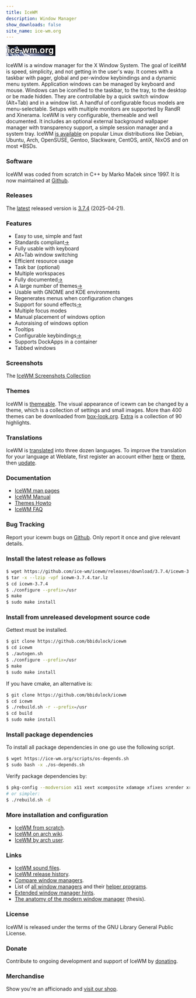 ```yaml
---
title: IceWM
description: Window Manager
show_downloads: false
site_name: ice-wm.org
---
```


[![IceWM website logo][1]][2]

IceWM is a window manager for the X Window System.
The goal of IceWM is speed, simplicity,
and not getting in the user's way.
It comes with a taskbar with pager,
global and per-window keybindings
and a dynamic menu system.
Application windows can be managed by keyboard and mouse.
Windows can be iconified to the taskbar,
to the tray, to the desktop or be made hidden.
They are controllable by a quick switch
window (Alt+Tab) and in a window list.
A handful of configurable focus models are menu-selectable.
Setups with multiple monitors are supported by RandR and Xinerama.
IceWM is very configurable, themeable and well documented.
It includes an optional external background
wallpaper manager with transparency support,
a simple session manager and a system tray.
IceWM [is available][28] on popular Linux distributions like
Debian, Ubuntu, Arch, OpenSUSE, Gentoo, Slackware, CentOS,
antiX, NixOS and on most \*BSDs.

### Software

IceWM was coded from scratch in C++ by Marko Maček since 1997.
It is now maintained at [Github][3].

### Releases

The [latest][15] released version is [3.7.4][4] (2025-04-21).

### Features

- Easy to use, simple and fast
- Standards compliant[&rarr;][22]
- Fully usable with keyboard
- Alt+Tab window switching
- Efficient resource usage
- Task bar (optional)
- Multiple workspaces
- Fully documented[&rarr;][23]
- A large number of themes[&rarr;][6]
- Usable with GNOME and KDE environments
- Regenerates menus when configuration changes
- Support for sound effects[&rarr;][24]
- Multiple focus modes
- Manual placement of windows option
- Autoraising of windows option
- Tooltips
- Configurable keybindings[&rarr;][25]
- Supports DockApps in a container
- Tabbed windows

### Screenshots

The [IceWM Screenshots Collection](screenshots/)

### Themes

IceWM is [themeable](themes/).
The visual appearance of icewm can be changed by a theme,
which is a collection of settings and small images.
More than 400 themes can be downloaded from [box-look.org][6].
[Extra][29] is a collection of 90 highlights.

### Translations

IceWM is [translated][8] into three dozen languages.
To improve the translation for your language at Weblate,
first register an account either [here][21] or [there][26],
then [update][8].

### Documentation

- [IceWM man pages](man/)
- [IceWM Manual](manual/)
- [Themes Howto](themes/)
- [IceWM FAQ](FAQ/)

### Bug Tracking

Report your icewm bugs on [Github][5].
Only report it once and give relevant details.

### Install the latest release as follows

```bash
$ wget https://github.com/ice-wm/icewm/releases/download/3.7.4/icewm-3.7.4.tar.lz
$ tar -x --lzip -vpf icewm-3.7.4.tar.lz
$ cd icewm-3.7.4
$ ./configure --prefix=/usr
$ make
$ sudo make install
```
### Install from unreleased development source code

Gettext must be installed.

```bash
$ git clone https://github.com/bbidulock/icewm
$ cd icewm
$ ./autogen.sh
$ ./configure --prefix=/usr
$ make
$ sudo make install
```

If you have cmake, an alternative is:

```bash
$ git clone https://github.com/bbidulock/icewm
$ cd icewm
$ ./rebuild.sh -r --prefix=/usr
$ cd build
$ sudo make install
```

### Install package dependencies

To install all package dependencies
in one go use the following script.

```bash
$ wget https://ice-wm.org/scripts/os-depends.sh
$ sudo bash -x ./os-depends.sh
```

Verify package dependencies by:

```bash
$ pkg-config --modversion x11 xext xcomposite xdamage xfixes xrender xrandr xinerama xft fontconfig sm ice sndfile alsa ao gio-2.0 gio-unix-2.0 gdk-pixbuf-xlib-2.0 imlib2 librsvg-2.0 xpm libpng libjpeg
# or simpler:
$ ./rebuild.sh -d
```

### More installation and configuration

- [IceWM from scratch][10].
- [IceWM on arch wiki][16].
- [IceWM by arch user][17].

### Links

- [IceWM sound files](icewm-sounds).
- [IceWM release history](versions.html).
- [Compare window managers][11].
- List of [all window managers][12] and their [helper programs][27].
- [Extended window manager hints][19].
- [The anatomy of the modern window manager][18] (thesis).

### License

IceWM is released under the terms of the GNU Library General Public License.

### Donate

Contribute to ongoing development and support of IceWM by [donating][14].

### Merchandise

Show you're an afficionado and [visit our shop][7].

[1]: images/logom.jpg "ice-wm.org"
[2]: https://ice-wm.org
[3]: https://github.com/bbidulock/icewm
[4]: https://github.com/ice-wm/icewm/releases/download/3.7.4/icewm-3.7.4.tar.lz
[5]: https://github.com/ice-wm/icewm/issues
[6]: https://themes.ice-wm.org
[7]: https://www.redbubble.com/people/icewm/shop
[8]: https://l10n.opensuse.org/projects/icewm/icewm-1-4-branch/
[9]: https://sandbox.cz/~covex/icewm/iceicons/iceicons-default-0.10.0.tar.gz
[10]: http://www.linuxfromscratch.org/blfs/view/svn/x/icewm.html
[11]: https://en.wikipedia.org/wiki/Comparison_of_X_window_managers
[12]: https://www.gilesorr.com/wm/table.html
[13]: https://ice-wm.org/gnome-wm-hints/
[14]: https://gijsbers.github.io/donate/
[15]: https://github.com/ice-wm/icewm/releases/latest
[16]: https://wiki.archlinux.org/index.php/IceWM
[17]: https://www.archlinuxuser.com/2013/02/how-to-install-configure-icewm-window.html
[18]: https://www.cs.ru.nl/bachelors-theses/2019/Max_van_Deurzen___4581903___The_anatomy_of_the_modern_window_manager_-_a_case_study_for_X_in_an_Agile_manner.pdf
[19]: https://specifications.freedesktop.org/wm-spec/wm-spec-latest.html
[20]: https://projects.mini-dweeb.org/attachments/download/4/report.pdf
[21]: https://l10n.opensuse.org/accounts/register/
[22]: https://github.com/ice-wm/icewm/blob/master/COMPLIANCE
[23]: https://ice-wm.org/man/
[24]: https://ice-wm.org/man/icesound
[25]: https://ice-wm.org/man/icewm-keys
[26]: https://idp-portal.suse.com/univention/self-service/#page=createaccount
[27]: https://www.gilesorr.com/wm/helpers.html
[28]: https://ice-wm.org/status/
[29]: https://github.com/ice-wm/icewm-extra/releases/download/themes/icewm-extra.tar.lz

[ vim: set ft=markdown sw=4 tw=80 nocin nosi fo+=tcqlorn: ]: #
